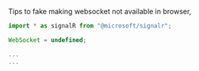 

Tips to fake making websocket not available in browser, 

```JavaScript
import * as signalR from "@microsoft/signalr";

WebSocket = undefined;

...
...
```